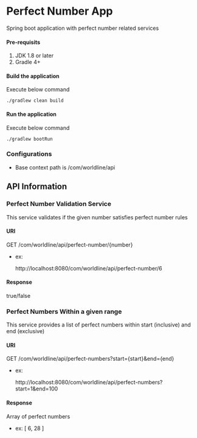 # Perfect Number App
Spring boot application with perfect number related services

#### Pre-requisits
1. JDK 1.8 or later
2. Gradle 4+

#### Build the application
Execute below command

	./gradlew clean build

#### Run the application
Execute below command

	./gradlew bootRun

### Configurations
- Base context path is /com/worldline/api

## API Information

### Perfect Number Validation Service
This service validates if the given number satisfies perfect number rules

#### URI
GET /com/worldline/api/perfect-number/{number}
- ex:

	http://localhost:8080/com/worldline/api/perfect-number/6

#### Response
true/false

### Perfect Numbers Within a given range
This service provides a list of perfect numbers within start (inclusive) and end (exclusive)

#### URI
GET /com/worldline/api/perfect-numbers?start={start}&end={end}
- ex:

	http://localhost:8080/com/worldline/api/perfect-numbers?start=1&end=100

#### Response
Array of perfect numbers
- ex:
	[
    		6,
    		28
	]

